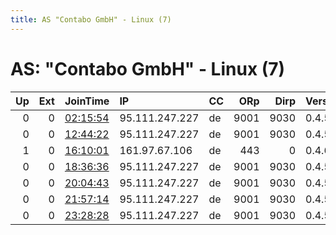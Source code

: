 ```yaml
---
title: AS "Contabo GmbH" - Linux (7)
---
```


# AS: "Contabo GmbH" - Linux (7)

|   Up |   Ext | JoinTime                                                                                              | IP             | CC   |   ORp |   Dirp | Version   | Contact         | Nickname   |   eFamMembers |
|-----:|------:|:------------------------------------------------------------------------------------------------------|:---------------|:-----|------:|-------:|:----------|:----------------|:-----------|--------------:|
|    0 |     0 | [02:15:54](https://nusenu.github.io/OrNetStats/w/relay/AF10B5A45A8065C17D7E91D98BBB0993C2163E34.html) | 95.111.247.227 | de   |  9001 |   9030 | 0.4.5.9   | admin@awwea.com | AWWEA      |             1 |
|    0 |     0 | [12:44:22](https://nusenu.github.io/OrNetStats/w/relay/1D1F414DDA4ACE0D005B7616112BD12F4B023169.html) | 95.111.247.227 | de   |  9001 |   9030 | 0.4.5.9   | admin@awwea.com | AWWEA      |             1 |
|    1 |     0 | [16:10:01](https://nusenu.github.io/OrNetStats/w/relay/B888BBAF595BB9F5F11F4B7BD4138AC004DFA5F4.html) | 161.97.67.106  | de   |   443 |      0 | 0.4.6.9   | None            | Unnamed    |             1 |
|    0 |     0 | [18:36:36](https://nusenu.github.io/OrNetStats/w/relay/F33EBF8AD96FEB84A0AC04C89A898C866F0E34D2.html) | 95.111.247.227 | de   |  9001 |   9030 | 0.4.5.9   | admin@awwea.com | AWWEA      |             1 |
|    0 |     0 | [20:04:43](https://nusenu.github.io/OrNetStats/w/relay/EA9EBBC0A795B950CD322055C3A62E5E0989F833.html) | 95.111.247.227 | de   |  9001 |   9030 | 0.4.5.9   | admin@awwea.com | AWWEA      |             1 |
|    0 |     0 | [21:57:14](https://nusenu.github.io/OrNetStats/w/relay/2743225AEB0BB2E39CE6824CA658E5CEBCF632E7.html) | 95.111.247.227 | de   |  9001 |   9030 | 0.4.5.9   | admin@awwea.com | AWWEA      |             1 |
|    0 |     0 | [23:28:28](https://nusenu.github.io/OrNetStats/w/relay/6FBBA620E072A2324108119CDEF6909ABC1EB2BF.html) | 95.111.247.227 | de   |  9001 |   9030 | 0.4.5.9   | admin@awwea.com | AWWEA      |             1 |
